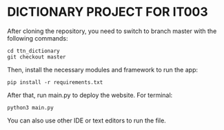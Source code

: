 # DICTIONARY PROJECT FOR IT003
After cloning the repository, you need to switch to branch master with the following commands:
```
cd ttn_dictionary
git checkout master
```

Then, install the necessary modules and framework to run the app:
```
pip install -r requirements.txt
```

After that, run main.py to deploy the website.
For terminal:
```
python3 main.py
```
You can also use other IDE or text editors to run the file. 
